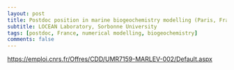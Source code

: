 ```yaml
---
layout: post
title: Postdoc position in marine biogeochemistry modelling (Paris, France)
subtitle: LOCEAN Laboratory, Sorbonne University
tags: [postdoc, France, numerical modelling, biogeochemistry]
comments: false
---
```

https://emploi.cnrs.fr/Offres/CDD/UMR7159-MARLEV-002/Default.aspx

